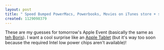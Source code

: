 ```yaml
---
layout: post
title: " Speed Bumped PowerMacs, Powerbooks, Movies on iTunes store + surprise"
created: 1129098379
---
```

<p>These are my guesses for tomorrow's Apple Event (basically the same as <a href="http://www.bmannconsulting.com/blog/bmann/apple-predictions-how-video-is-useful">teh Boris</a>). I want a cool surprise like an <a href="http://www.bmannconsulting.com/node/1441">Apple Tablet</a> (but it's way too soon because the required Intel low power chips aren't available)!</p>


